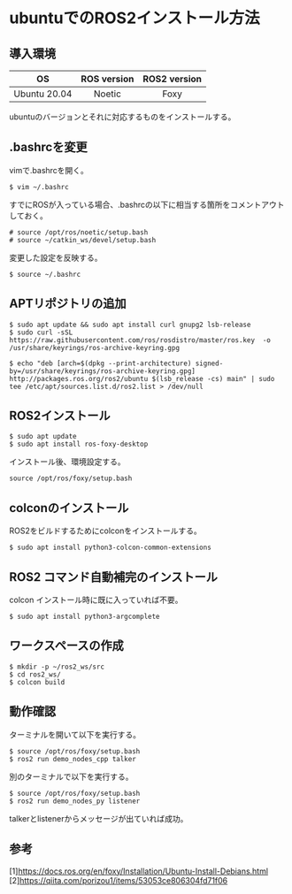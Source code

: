# ubuntuでのROS2インストール方法


## 導入環境

| OS | ROS version | ROS2 version |
|:-:|:-:|:-:|
| Ubuntu 20.04 | Noetic | Foxy |

ubuntuのバージョンとそれに対応するものをインストールする。
<br>

## .bashrcを変更

vimで.bashrcを開く。
```
$ vim ~/.bashrc
```
すでにROSが入っている場合、.bashrcの以下に相当する箇所をコメントアウトしておく。
```
# source /opt/ros/noetic/setup.bash
# source ~/catkin_ws/devel/setup.bash
```
変更した設定を反映する。
```
$ source ~/.bashrc
```

## APTリポジトリの追加

```
$ sudo apt update && sudo apt install curl gnupg2 lsb-release
$ sudo curl -sSL https://raw.githubusercontent.com/ros/rosdistro/master/ros.key  -o /usr/share/keyrings/ros-archive-keyring.gpg

$ echo "deb [arch=$(dpkg --print-architecture) signed-by=/usr/share/keyrings/ros-archive-keyring.gpg] http://packages.ros.org/ros2/ubuntu $(lsb_release -cs) main" | sudo tee /etc/apt/sources.list.d/ros2.list > /dev/null
```

## ROS2インストール

```
$ sudo apt update
$ sudo apt install ros-foxy-desktop
```
インストール後、環境設定する。
```
source /opt/ros/foxy/setup.bash
```
## colconのインストール

ROS2をビルドするためにcolconをインストールする。
```
$ sudo apt install python3-colcon-common-extensions
```
## ROS2 コマンド自動補完のインストール

colcon インストール時に既に入っていれば不要。
```
$ sudo apt install python3-argcomplete
```

## ワークスペースの作成

```
$ mkdir -p ~/ros2_ws/src
$ cd ros2_ws/
$ colcon build
```
## 動作確認

ターミナルを開いて以下を実行する。
```
$ source /opt/ros/foxy/setup.bash
$ ros2 run demo_nodes_cpp talker
```
別のターミナルで以下を実行する。
```
$ source /opt/ros/foxy/setup.bash
$ ros2 run demo_nodes_py listener
```
talkerとlistenerからメッセージが出ていれば成功。


## 参考

[1]https://docs.ros.org/en/foxy/Installation/Ubuntu-Install-Debians.html
[2]https://qiita.com/porizou1/items/53053ce806304fd71f06
